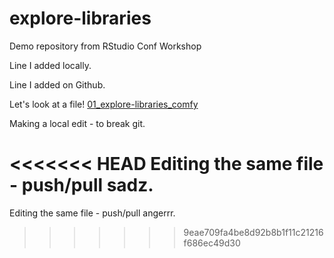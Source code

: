 # explore-libraries
Demo repository from RStudio Conf Workshop

Line I added locally.

Line I added on Github.

Let's look at a file!
[01_explore-libraries_comfy](01_explore-libraries_comfy.md)


Making a local edit - to break git.


<<<<<<< HEAD
Editing the same file - push/pull sadz.
=======
Editing the same file - push/pull angerrr.
>>>>>>> 9eae709fa4be8d92b8b1f11c21216f686ec49d30
